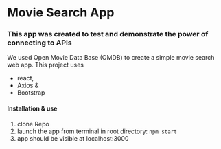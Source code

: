 # Movie Search App

### This app was created to test and demonstrate the power of connecting to APIs

We used Open Movie Data Base (OMDB) to create a simple movie search web app. 
This project uses 
- react, 
- Axios & 
- Bootstrap

#### Installation & use

1. clone Repo
2. launch the app from terminal in root directory: `npm start`
3. app should be visible at localhost:3000
